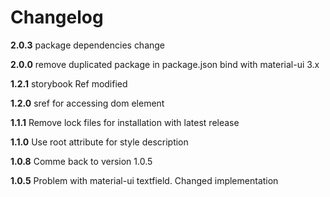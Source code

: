 # Changelog

**2.0.3**
package dependencies change

**2.0.0**
remove duplicated package in package.json
bind with material-ui 3.x

**1.2.1**
storybook Ref modified

**1.2.0**
sref for accessing dom element

**1.1.1**
Remove lock files for installation with latest release

**1.1.0**
Use root attribute for style description

**1.0.8**
Comme back to version 1.0.5

**1.0.5**
Problem with material-ui textfield.
Changed implementation

